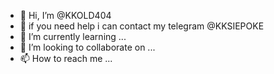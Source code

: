 - 👋 Hi, I’m @KKOLD404
- 👀 if you need help i can contact my telegram @KKSIEPOKE
- 🌱 I’m currently learning ...
- 💞️ I’m looking to collaborate on ...
- 📫 How to reach me ...

<!---
KKOLD404/KKOLD404 is a ✨ special ✨ repository because its `README.md` (this file) appears on your GitHub profile.
You can click the Preview link to take a look at your changes.
--->
